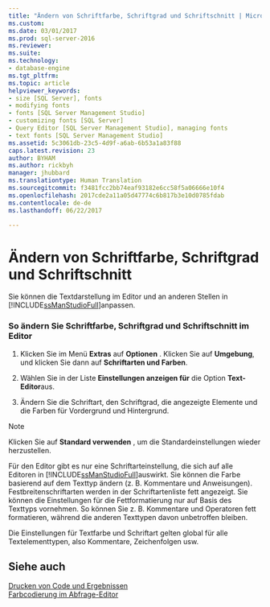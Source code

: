 ```yaml
---
title: "Ändern von Schriftfarbe, Schriftgrad und Schriftschnitt | Microsoft-Dokumentation"
ms.custom: 
ms.date: 03/01/2017
ms.prod: sql-server-2016
ms.reviewer: 
ms.suite: 
ms.technology:
- database-engine
ms.tgt_pltfrm: 
ms.topic: article
helpviewer_keywords:
- size [SQL Server], fonts
- modifying fonts
- fonts [SQL Server Management Studio]
- customizing fonts [SQL Server]
- Query Editor [SQL Server Management Studio], managing fonts
- text fonts [SQL Server Management Studio]
ms.assetid: 5c3061db-23c5-4d9f-a6ab-6b53a1a83f88
caps.latest.revision: 23
author: BYHAM
ms.author: rickbyh
manager: jhubbard
ms.translationtype: Human Translation
ms.sourcegitcommit: f3481fcc2bb74eaf93182e6cc58f5a06666e10f4
ms.openlocfilehash: 2017cde2a11a05d47774c6b817b3e10d0785fdab
ms.contentlocale: de-de
ms.lasthandoff: 06/22/2017

---
```

# <a name="change-font-color-size-and-style"></a>Ändern von Schriftfarbe, Schriftgrad und Schriftschnitt
  Sie können die Textdarstellung im Editor und an anderen Stellen in [!INCLUDE[ssManStudioFull](../../includes/ssmanstudiofull-md.md)]anpassen.  
  
### <a name="to-change-font-color-size-and-style-in-the-editor"></a>So ändern Sie Schriftfarbe, Schriftgrad und Schriftschnitt im Editor  
  
1.  Klicken Sie im Menü **Extras** auf **Optionen** . Klicken Sie auf **Umgebung**, und klicken Sie dann auf **Schriftarten und Farben**.  
  
2.  Wählen Sie in der Liste **Einstellungen anzeigen für** die Option **Text-Editor**aus.  
  
3.  Ändern Sie die Schriftart, den Schriftgrad, die angezeigte Elemente und die Farben für Vordergrund und Hintergrund.  
  
> [!NOTE]  
>  Klicken Sie auf **Standard verwenden** , um die Standardeinstellungen wieder herzustellen.  
  
 Für den Editor gibt es nur eine Schriftarteinstellung, die sich auf alle Editoren in [!INCLUDE[ssManStudioFull](../../includes/ssmanstudiofull-md.md)]auswirkt. Sie können die Farbe basierend auf dem Texttyp ändern (z. B. Kommentare und Anweisungen). Festbreitenschriftarten werden in der Schriftartenliste fett angezeigt. Sie können die Einstellungen für die Fettformatierung nur auf Basis des Texttyps vornehmen. So können Sie z. B. Kommentare und Operatoren fett formatieren, während die anderen Texttypen davon unbetroffen bleiben.  
  
 Die Einstellungen für Textfarbe und Schriftart gelten global für alle Textelementtypen, also Kommentare, Zeichenfolgen usw.  
  
## <a name="see-also"></a>Siehe auch  
 [Drucken von Code und Ergebnissen](../../relational-databases/scripting/print-code-and-results.md)   
 [Farbcodierung im Abfrage-Editor](../../relational-databases/scripting/color-coding-in-query-editors.md)  
  
  
